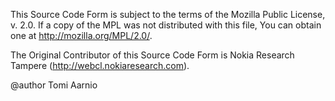 This Source Code Form is subject to the terms of the
Mozilla Public License, v. 2.0. If a copy of the MPL
was not distributed with this file, You can obtain
one at http://mozilla.org/MPL/2.0/.

The Original Contributor of this Source Code Form is
Nokia Research Tampere (http://webcl.nokiaresearch.com).

@author Tomi Aarnio

